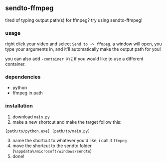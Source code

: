 ## sendto-ffmpeg
tired of typing output path(s) for ffmpeg? try using sendto-ffmpeg!

### usage
right click your video and select `Send to -> ffmpeg`. a window will open, you type your arguments in, and it'll automatically make the output path for you!

you can also add `-container XYZ` if you would like to use a different container.

### dependencies
- python
- ffmpeg in path

### installation
1. download `main.py`
2. make a new shortcut and make the target follow this:
```
[path/to/python.exe] [path/to/main.py]
```
3. name the shortcut to whatever you'd like, i call it `ffmpeg`
4. move the shortcut to the sendto folder (`%appdata%/microsoft/windows/sendto`)
5. done!